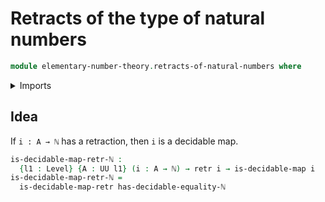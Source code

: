 # Retracts of the type of natural numbers

```agda
module elementary-number-theory.retracts-of-natural-numbers where
```

<details><summary>Imports</summary>

```agda
open import elementary-number-theory.equality-natural-numbers
open import elementary-number-theory.natural-numbers

open import foundation.decidable-maps
open import foundation.retractions
open import foundation.universe-levels
```

</details>

## Idea

If `i : A → ℕ` has a retraction, then `i` is a decidable map.

```agda
is-decidable-map-retr-ℕ :
  {l1 : Level} {A : UU l1} (i : A → ℕ) → retr i → is-decidable-map i
is-decidable-map-retr-ℕ =
  is-decidable-map-retr has-decidable-equality-ℕ
```

